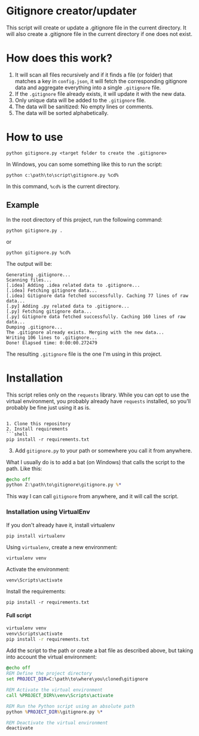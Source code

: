 # Gitignore creator/updater
This script will create or update a .gitignore file in the current directory. It will also create a .gitignore file in the current directory if one does not exist.

# How does this work?
1. It will scan all files recursively and if it finds a file (or folder) that matches a key in `config.json`, it will fetch the corresponding gitignore data and aggregate everything into a single `.gitignore` file.
2. If the `.gitignore` file already exists, it will update it with the new data.
3. Only unique data will be added to the `.gitignore` file.
4. The data will be sanitized: No empty lines or comments.
5. The data will be sorted alphabetically.

# How to use
```shell
python gitignore.py <target folder to create the .gitignore>
```

In Windows, you can some something like this to run the script:
```shell
python c:\path\to\script\gitignore.py %cd%
```
In this command, `%cd%` is the current directory.

## Example
In the root directory of this project, run the following command:
```shell
python gitignore.py .
```
or 
```shell
python gitignore.py %cd%
```

The output will be:
```text
Generating .gitignore...
Scanning files...
[.idea] Adding .idea related data to .gitignore...
[.idea] Fetching gitignore data...
[.idea] Gitignore data fetched successfully. Caching 77 lines of raw data...
[.py] Adding .py related data to .gitignore...
[.py] Fetching gitignore data...
[.py] Gitignore data fetched successfully. Caching 160 lines of raw data...
Dumping .gitignore...
The .gitignore already exists. Merging with the new data...
Writing 106 lines to .gitignore...
Done! Elapsed time: 0:00:00.272479
```

The resulting `.gitignore` file is the one I'm using in this project.

# Installation

This script relies only on the `requests` library. While you can opt to use the virtual environment, you probably already
have `requests` installed, so you'll probably be fine just using it as is.

```shell

1. Clone this repository
2. Install requirements
```shell
pip install -r requirements.txt
```
3. Add `gitignore.py` to your path or somewhere you call it from anywhere.

What I usually do is to add a bat (on Windows) that calls the script to the path. Like this:
```bat
@echo off
python Z:\path\to\gitignore\gitignore.py %*
```

This way I can call `gitignore` from anywhere, and it will call the script.

### Installation using VirtualEnv

If you don't already have it, install virtualenv
```shell
pip install virtualenv
```

Using `virtualenv`, create a new environment:
```shell
virtualenv venv
```

Activate the environment:
```shell
venv\Scripts\activate
```

Install the requirements:
```shell
pip install -r requirements.txt
```

#### Full script
```bash
virtualenv venv
venv\Scripts\activate
pip install -r requirements.txt
```

Add the script to the path or create a bat file as described above, but taking into account the virtual environment:
```bat
@echo off
REM Define the project directory
set PROJECT_DIR=C:\path\to\where\you\cloned\gitignore

REM Activate the virtual environment
call %PROJECT_DIR%\venv\Scripts\activate

REM Run the Python script using an absolute path
python %PROJECT_DIR%\gitignore.py %*

REM Deactivate the virtual environment
deactivate
```
